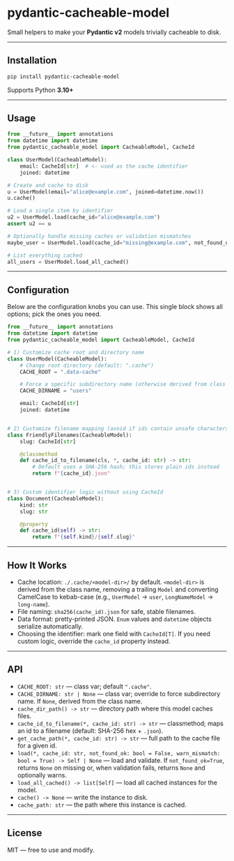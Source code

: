 # pydantic-cacheable-model

Small helpers to make your **Pydantic v2** models trivially cacheable to disk.

---

## Installation

```bash
pip install pydantic-cacheable-model
```

Supports Python **3.10+**

---

## Usage

```py
from __future__ import annotations
from datetime import datetime
from pydantic_cacheable_model import CacheableModel, CacheId

class UserModel(CacheableModel):
    email: CacheId[str]  # <- used as the cache identifier
    joined: datetime

# Create and cache to disk
u = UserModel(email="alice@example.com", joined=datetime.now())
u.cache()

# Load a single item by identifier
u2 = UserModel.load(cache_id="alice@example.com")
assert u2 == u

# Optionally handle missing caches or validation mismatches
maybe_user = UserModel.load(cache_id="missing@example.com", not_found_ok=True)

# List everything cached
all_users = UserModel.load_all_cached()
```

---

## Configuration

Below are the configuration knobs you can use. This single block shows all options; pick the ones you need.

```py
from __future__ import annotations
from datetime import datetime
from pydantic_cacheable_model import CacheableModel, CacheId

# 1) Customize cache root and directory name
class UserModel(CacheableModel):
    # Change root directory (default: ".cache")
    CACHE_ROOT = ".data-cache"

    # Force a specific subdirectory name (otherwise derived from class name)
    CACHE_DIRNAME = "users"

    email: CacheId[str]
    joined: datetime


# 2) Customize filename mapping (avoid if ids contain unsafe characters)
class FriendlyFilenames(CacheableModel):
    slug: CacheId[str]

    @classmethod
    def cache_id_to_filename(cls, *, cache_id: str) -> str:
        # Default uses a SHA-256 hash; this stores plain ids instead
        return f"{cache_id}.json"


# 3) Custom identifier logic without using CacheId
class Document(CacheableModel):
    kind: str
    slug: str

    @property
    def cache_id(self) -> str:
        return f"{self.kind}/{self.slug}"
```

---

## How It Works

- Cache location: `./.cache/<model-dir>/` by default. `<model-dir>` is derived from the class name, removing a trailing `Model` and converting CamelCase to kebab-case (e.g., `UserModel` → `user`, `LongNameModel` → `long-name`).
- File naming: `sha256(cache_id).json` for safe, stable filenames.
- Data format: pretty-printed JSON. `Enum` values and `datetime` objects serialize automatically.
- Choosing the identifier: mark one field with `CacheId[T]`. If you need custom logic, override the `cache_id` property instead.

---

## API

- `CACHE_ROOT: str` — class var; default `".cache"`.
- `CACHE_DIRNAME: str | None` — class var; override to force subdirectory name. If `None`, derived from the class name.
- `cache_dir_path() -> str` — directory path where this model caches files.
- `cache_id_to_filename(*, cache_id: str) -> str` — classmethod; maps an id to a filename (default: SHA-256 hex + `.json`).
- `get_cache_path(*, cache_id: str) -> str` — full path to the cache file for a given id.
- `load(*, cache_id: str, not_found_ok: bool = False, warn_mismatch: bool = True) -> Self | None` — load and validate. If `not_found_ok=True`, returns `None` on missing or, when validation fails, returns `None` and optionally warns.
- `load_all_cached() -> list[Self]` — load all cached instances for the model.
- `cache() -> None` — write the instance to disk.
- `cache_path: str` — the path where this instance is cached.

---

## License

MIT — free to use and modify.
